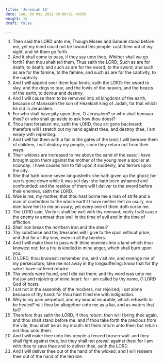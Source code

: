 ```yaml
---
title: 'Jeremiah 15'
date: Sun, 09 May 2021 00:00:01 +0000
weight: 15
draft: false
  
---
```


1. Then said the LORD unto me, Though Moses and Samuel stood before me, yet my mind could not be toward this people: cast them out of my sight, and let them go forth.
2. And it shall come to pass, if they say unto thee, Whither shall we go forth? then thou shalt tell them, Thus saith the LORD; Such as are for death, to death; and such as are for the sword, to the sword; and such as are for the famine, to the famine; and such as are for the captivity, to the captivity.
3. And I will appoint over them four kinds, saith the LORD: the sword to slay, and the dogs to tear, and the fowls of the heaven, and the beasts of the earth, to devour and destroy.
4. And I will cause them to be removed into all kingdoms of the earth, because of Manasseh the son of Hezekiah king of Judah, for that which he did in Jerusalem.
5. For who shall have pity upon thee, O Jerusalem? or who shall bemoan thee? or who shall go aside to ask how thou doest?
6. Thou hast forsaken me, saith the LORD, thou art gone backward: therefore will I stretch out my hand against thee, and destroy thee; I am weary with repenting.
7. And I will fan them with a fan in the gates of the land; I will bereave them of children, I will destroy my people, since they return not from their ways.
8. Their widows are increased to me above the sand of the seas: I have brought upon them against the mother of the young men a spoiler at noonday: I have caused him to fall upon it suddenly, and terrors upon the city.
9. She that hath borne seven languisheth: she hath given up the ghost; her sun is gone down while it was yet day: she hath been ashamed and confounded: and the residue of them will I deliver to the sword before their enemies, saith the LORD.
10. Woe is me, my mother, that thou hast borne me a man of strife and a man of contention to the whole earth! I have neither lent on usury, nor men have lent to me on usury; yet every one of them doth curse me.
11. The LORD said, Verily it shall be well with thy remnant; verily I will cause the enemy to entreat thee well in the time of evil and in the time of affliction.
12. Shall iron break the northern iron and the steel?
13. Thy substance and thy treasures will I give to the spoil without price, and that for all thy sins, even in all thy borders.
14. And I will make thee to pass with thine enemies into a land which thou knowest not: for a fire is kindled in mine anger, which shall burn upon you.
15. O LORD, thou knowest: remember me, and visit me, and revenge me of my persecutors; take me not away in thy longsuffering: know that for thy sake I have suffered rebuke.
16. Thy words were found, and I did eat them; and thy word was unto me the joy and rejoicing of mine heart: for I am called by thy name, O LORD God of hosts.
17. I sat not in the assembly of the mockers, nor rejoiced; I sat alone because of thy hand: for thou hast filled me with indignation.
18. Why is my pain perpetual, and my wound incurable, which refuseth to be healed? wilt thou be altogether unto me as a liar, and as waters that fail?
19. Therefore thus saith the LORD, If thou return, then will I bring thee again, and thou shalt stand before me: and if thou take forth the precious from the vile, thou shalt be as my mouth: let them return unto thee; but return not thou unto them.
20. And I will make thee unto this people a fenced brasen wall: and they shall fight against thee, but they shall not prevail against thee: for I am with thee to save thee and to deliver thee, saith the LORD.
21. And I will deliver thee out of the hand of the wicked, and I will redeem thee out of the hand of the terrible.

